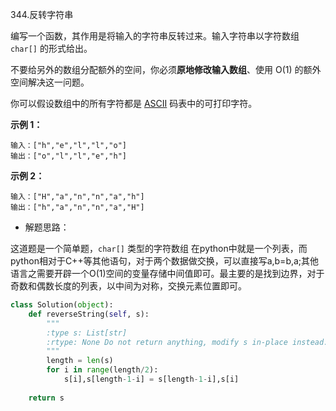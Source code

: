 344.反转字符串

编写一个函数，其作用是将输入的字符串反转过来。输入字符串以字符数组 `char[]` 的形式给出。

不要给另外的数组分配额外的空间，你必须**原地修改输入数组**、使用 O(1) 的额外空间解决这一问题。

你可以假设数组中的所有字符都是 [ASCII](https://baike.baidu.com/item/ASCII) 码表中的可打印字符。

 

**示例 1：**

```
输入：["h","e","l","l","o"]
输出：["o","l","l","e","h"]
```

**示例 2：**

```
输入：["H","a","n","n","a","h"]
输出：["h","a","n","n","a","H"]
```

- 解题思路：

这道题是一个简单题，`char[]` 类型的字符数组 在python中就是一个列表，而python相对于C++等其他语句，对于两个数据做交换，可以直接写a,b=b,a;其他语言之需要开辟一个O(1)空间的变量存储中间值即可。最主要的是找到边界，对于奇数和偶数长度的列表，以中间为对称，交换元素位置即可。

```python
class Solution(object):
    def reverseString(self, s):
        """
        :type s: List[str]
        :rtype: None Do not return anything, modify s in-place instead.
        """
        length = len(s)
        for i in range(length/2):
            s[i],s[length-1-i] = s[length-1-i],s[i]
      
    return s
```

